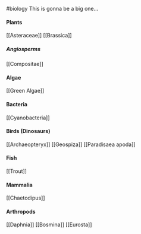#biology 
This is gonna be a big one...

#### Plants
[[Asteraceae]]
[[Brassica]]
##### Angiosperms
[[Compositae]]
#### Algae 
[[Green Algae]]
#### Bacteria
[[Cyanobacteria]]
#### Birds (Dinosaurs)
[[Archaeopteryx]]
[[Geospiza]]
[[Paradisaea apoda]]
#### Fish
[[Trout]]
#### Mammalia
[[Chaetodipus]]
#### Arthropods
[[Daphnia]]
[[Bosmina]]
[[Eurosta]]